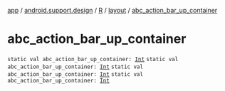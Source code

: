 [app](../../../index.md) / [android.support.design](../../index.md) / [R](../index.md) / [layout](index.md) / [abc_action_bar_up_container](.)

# abc_action_bar_up_container

`static val abc_action_bar_up_container: `[`Int`](https://kotlinlang.org/api/latest/jvm/stdlib/kotlin/-int/index.html)
`static val abc_action_bar_up_container: `[`Int`](https://kotlinlang.org/api/latest/jvm/stdlib/kotlin/-int/index.html)
`static val abc_action_bar_up_container: `[`Int`](https://kotlinlang.org/api/latest/jvm/stdlib/kotlin/-int/index.html)
`static val abc_action_bar_up_container: `[`Int`](https://kotlinlang.org/api/latest/jvm/stdlib/kotlin/-int/index.html)